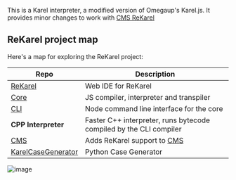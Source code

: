 This is a Karel interpreter, a modified version of Omegaup's Karel.js. It provides minor changes to work with [CMS ReKarel](https://github.com/kishtarn555/cms_rekarel)


## ReKarel project map

Here's a map for exploring the ReKarel project:


| Repo  | Description |
| --- | --- |
| [ReKarel](https://github.com/kishtarn555/ReKarel/) | Web IDE for ReKarel | 
| [Core](https://github.com/kishtarn555/rekarel-core) | JS compiler, interpreter and transpiler |
| [CLI](https://github.com/kishtarn555/rekarel-cli) | Node command line interface for the core |
| **CPP Interpreter** | Faster C++ interpreter, runs bytecode compiled by the CLI compiler |
| [CMS](https://github.com/kishtarn555/cms_rekarel) | Adds ReKarel support to [CMS](https://github.com/cms-dev/cms) |
| [KarelCaseGenerator](https://github.com/kishtarn555/KarelCaseGenerator/) | Python Case Generator |

![image](https://github.com/user-attachments/assets/a0f155d3-780a-41dd-a2a2-89ebbd04a2b3)

